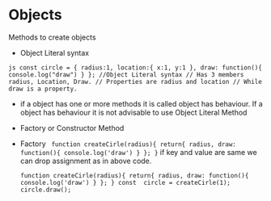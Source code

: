 # Objects

Methods to create objects
- Object Literal syntax 

`js
 const circle = {
 radius:1,
 location:{
  x:1,
  y:1
 },
 draw: function(){
  console.log("draw")
 }
}; //Object Literal syntax
// Has 3 members radius, Location, Draw.
// Properties are radius and location
// While draw is a property. 
`
 - if a object has one or more methods it is called object has behaviour. If a object has behaviour it is not advisable to use Object Literal Method
- Factory or Constructor Method
 - Factory
   `
   function createCirle(radius){
 return{
  radius,
  draw: function(){
   console.log('draw')
  }
 };
}`
   if key and value are same we can drop assignment as in above code.

   `function createCirle(radius){
 return{
  radius,
  draw: function(){
   console.log('draw')
  }
 };
}
const  circle = createCirle(1);
circle.draw();
`


